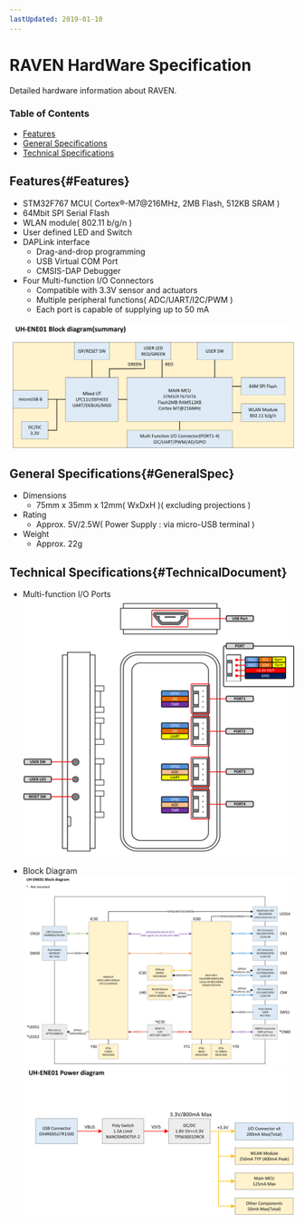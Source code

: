 ```yaml
---
lastUpdated: 2019-01-10
---
```

# RAVEN HardWare Specification

Detailed hardware information about RAVEN.

### Table of Contents

- [Features](#Features)
- [General Specifications](#GeneralSpec)
- [Technical Specifications](#TechnicalDocument)

## Features{#Features}
* STM32F767 MCU( Cortex®-M7@216MHz, 2MB Flash, 512KB SRAM )
* 64Mbit SPI Serial Flash
* WLAN module( 802.11 b/g/n )
* User defined LED and Switch
* DAPLink interface
    * Drag-and-drop programming
    * USB Virtual COM Port
    * CMSIS-DAP Debugger
* Four Multi-function I/O Connectors
    * Compatible with 3.3V sensor and actuators
    * Multiple peripheral functions( ADC/UART/I2C/PWM )
    * Each port is capable of supplying up to 50 mA

![HWSpec-RAVEN-BlockDiagram_Summary](./../../img/Other/HWSpec-RAVEN-BlockDiagram_Summary.png)

## General Specifications{#GeneralSpec}

* Dimensions
    * 75mm x 35mm x 12mm( WxDxH )( excluding projections )
* Rating
    * Approx. 5V/2.5W( Power Supply : via micro-USB terminal )
* Weight
    * Approx. 22g

## Technical Specifications{#TechnicalDocument}

* Multi-function I/O Ports
![HWSpec-RAVEN-PhrPin_ManualVer](./../../img/Other/HWSpec-RAVEN-PhrPin_ManualVer.png)

* Block Diagram
![HWSpec-RAVEN-PhrPin_ManualVer](./../../img/Other/HWSpec-RAVEN-BlockDiagram-1.png)
![HWSpec-RAVEN-PhrPin_ManualVer](./../../img/Other/HWSpec-RAVEN-BlockDiagram-2.png)
